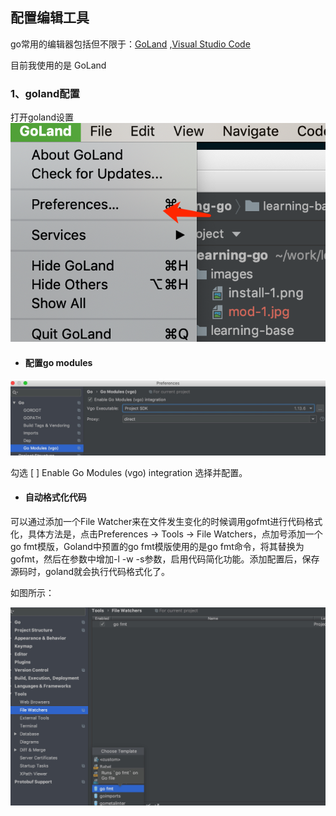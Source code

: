 ## 配置编辑工具

go常用的编辑器包括但不限于：[GoLand](https://www.jetbrains.com/go/) ,[Visual Studio Code](https://code.visualstudio.com/)

目前我使用的是  GoLand

### 1、goland配置

打开goland设置
![image](https://github.com/sunct/learning-go/blob/master/images/tool-1.png)

- #### 配置go modules

![image](https://github.com/sunct/learning-go/blob/master/images/tool-2.jpg)

勾选 [ ] Enable Go Modules (vgo) integration
选择并配置。

- #### 自动格式化代码

可以通过添加一个File Watcher来在文件发生变化的时候调用gofmt进行代码格式化，具体方法是，点击Preferences -> Tools -> File Watchers，点加号添加一个go fmt模版，Goland中预置的go fmt模版使用的是go fmt命令，将其替换为gofmt，然后在参数中增加-l -w -s参数，启用代码简化功能。添加配置后，保存源码时，goland就会执行代码格式化了。

如图所示：

![image](https://github.com/sunct/learning-go/blob/master/images/tool-3.jpg)

